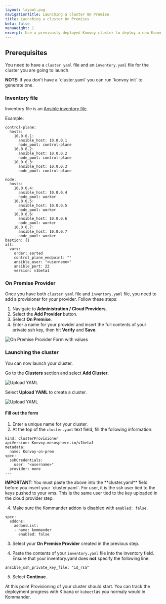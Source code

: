 ```yaml
---
layout: layout.pug
navigationTitle: Launching a cluster On Premise
title: Launching a cluster On Premises
beta: false
menuWeight: 1
excerpt: Use a previously deployed Konvoy cluster to deploy a new Konvoy cluster with Kommander On Premise Provider
---
```


## Prerequisites

You need to have a `cluster.yaml` file and an `inventory.yaml` file for the cluster you are going to launch.

<p class="message--note"><strong>NOTE: </strong>If you don't have a `cluster.yaml` you can run `konvoy init` to generate one.
</p>

### Inventory file

Inventory file is an [Ansible inventory file](https://docs.ansible.com/ansible/latest/user_guide/intro_inventory.html).

Example:

```
control-plane:
  hosts:
    10.0.0.1:
      ansible_host: 10.0.0.1
      node_pool: control-plane
    10.0.0.2:
      ansible_host: 10.0.0.2
      node_pool: control-plane
    10.0.0.3:
      ansible_host: 10.0.0.3
      node_pool: control-plane

node:
  hosts:
    10.0.0.4:
      ansible_host: 10.0.0.4
      node_pool: worker
    10.0.0.5:
      ansible_host: 10.0.0.5
      node_pool: worker
    10.0.0.6:
      ansible_host: 10.0.0.6
      node_pool: worker
    10.0.0.7:
      ansible_host: 10.0.0.7
      node_pool: worker
bastion: {}
all:
  vars:
    order: sorted
    control_plane_endpoint: ""
    ansible_user: "<username>"
    ansible_port: 22
    version: v1beta1
```

### On Premise Provider

Once you have both `cluster.yaml` file and `inventory.yaml` file, you need to add a provisioner for your provider. Follow these steps:

1. Navigate to **Administration / Cloud Providers**.
2. Select the **Add Provider** button.
3. Select **On Premise**.
4. Enter a name for your provider and insert the full contents of your private ssh key, then hit **Verify** and **Save**.

![On Premise Provider Form with values](/ksphere/kommander/1.0/img/On-prem-provider-with-values.png)

### Launching the cluster

You can now launch your cluster.

Go to the **Clusters** section and select **Add Cluster**.

![Upload YAML](/ksphere/kommander/1.0/img/clusters-header.png)

Select **Upload YAML** to create a cluster.

![Upload YAML](/ksphere/kommander/1.0/img/add-cluster.png)

#### Fill out the form

1. Enter a unique name for your cluster.
2. At the top of the `cluster.yaml` text field, fill the following information:

```
kind: ClusterProvisioner
apiVersion: Konvoy.mesosphere.io/v1beta1
metadata:
  name: Konvoy-on-prem
spec:
  sshCredentials:
    user: "<username>"
  provider: none
---
```

<p class="message--important"><strong>IMPORTANT: </strong>You must paste the above into the **cluster.yaml** field before you insert your `cluster.yaml`. For user, it is the ssh user tied to the keys pushed to your vms. This is the same user tied to the key uploaded in the cloud provider step.
</p>

4. Make sure the Kommander addon is disabled with `enabled: false`.

```
spec:
  addons:
    addonsList:
    - name: kommander
      enabled: false
```

3. Select your **On Premise Provider** created in the previous step.

4. Paste the contents of your `inventory.yaml` file into the inventory field. Ensure that your inventory.yaml does **not** specify the following line:

```
ansible_ssh_private_key_file: "id_rsa"
```

5. Select **Continue**.

At this point Provisioning of your cluster should start. You can track the deployment progress with Kibana or `kubectl`as you normaly would in Kommander.
